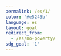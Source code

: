 ```yaml
---
permalink: /es/1/
color: '#e5243b'
language: es
layout: goal
redirect_from:
  - /es/no-poverty/
sdg_goal: '1'
---
```

